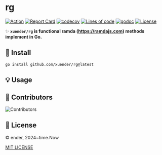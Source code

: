 # rg

[![Action][action-svg]][action-url]
[![Report Card][goreport-svg]][goreport-url]
[![codecov][codecov-svg]][codecov-url]
[![Lines of code][lines-svg]][lines-url]
[![godoc][godoc-svg]][godoc-url]
[![License][license-svg]][license-url]

✨ **`xuender/rg` is functional ramda (https://ramdajs.com) methods implement in Go.**

## 🚀 Install

```shell
go install github.com/xuender/rg@latest
```

## 💡 Usage

## 👤 Contributors

![Contributors][contributors-svg]

## 📝 License

© ender, 2024~time.Now

[MIT LICENSE][license-url]

[action-url]: https://github.com/xuender/rg/actions
[action-svg]: https://github.com/xuender/rg/workflows/Go/badge.svg

[goreport-url]: https://goreportcard.com/report/github.com/xuender/rg
[goreport-svg]: https://goreportcard.com/badge/github.com/xuender/rg

[codecov-url]: https://codecov.io/gh/xuender/rg
[codecov-svg]: https://codecov.io/gh/xuender/rg/graph/badge.svg?token=JCGCZVYA0L

[godoc-url]: https://godoc.org/github.com/xuender/rg
[godoc-svg]: https://godoc.org/github.com/xuender/rg?status.svg

[license-url]: https://github.com/xuender/rg/blob/master/LICENSE
[license-svg]: https://img.shields.io/badge/license-MIT-blue.svg

[contributors-svg]: https://contrib.rocks/image?repo=xuender/rg

[lines-svg]: https://sloc.xyz/github/xuender/rg
[lines-url]: https://github.com/boyter/scc
